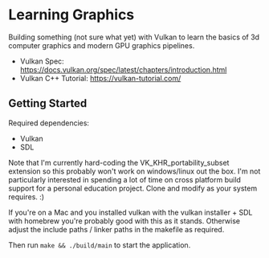# Learning Graphics

Building something (not sure what yet) with Vulkan to learn the basics of 3d computer graphics and
modern GPU graphics pipelines.

- Vulkan Spec: https://docs.vulkan.org/spec/latest/chapters/introduction.html
- Vulkan C++ Tutorial: https://vulkan-tutorial.com/

## Getting Started

Required dependencies:

- Vulkan
- SDL

Note that I'm currently hard-coding the VK_KHR_portability_subset extension so this probably won't
work on windows/linux out the box. I'm not particularly interested in spending a lot of time on
cross platform build support for a personal education project. Clone and modify as your system
requires. :)

If you're on a Mac and you installed vulkan with the vulkan installer + SDL with homebrew you're
probably good with this as it stands. Otherwise adjust the include paths / linker paths in the
makefile as required.

Then run `make && ./build/main` to start the application.
